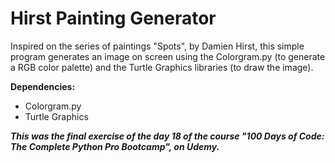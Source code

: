 # Hirst Painting Generator

Inspired on the series of paintings "Spots", by Damien Hirst, this simple program generates an image on screen using the Colorgram.py (to generate a RGB color palette) and the Turtle Graphics libraries (to draw the image).

**Dependencies:** 
- Colorgram.py
- Turtle Graphics

***This was the final exercise of the day 18 of the course "100 Days of Code: The Complete Python Pro Bootcamp", on Udemy.***

